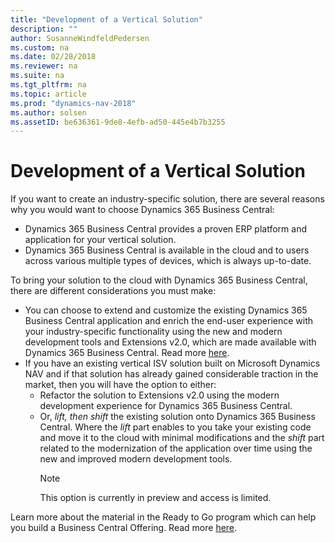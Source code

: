 ```yaml
---
title: "Development of a Vertical Solution"
description: ""
author: SusanneWindfeldPedersen
ms.custom: na
ms.date: 02/28/2018
ms.reviewer: na
ms.suite: na
ms.tgt_pltfrm: na
ms.topic: article
ms.prod: "dynamics-nav-2018"
ms.author: solsen
ms.assetID: be636361-9de8-4efb-ad50-445e4b7b3255
---
```


# Development of a Vertical Solution
If you want to create an industry-specific solution, there are several reasons why you would want to choose Dynamics 365 Business Central:

- Dynamics 365 Business Central provides a proven ERP platform and application for your vertical solution. 
- Dynamics 365 Business Central is available in the cloud and to users across various multiple types of devices, which is always up-to-date. 

To bring your solution to the cloud with Dynamics 365 Business Central, there are different considerations you must make: 

- You can choose to extend and customize the existing Dynamics 365 Business Central application and enrich the end-user experience with your industry-specific functionality using the new and modern development tools and Extensions v2.0, which are made available with Dynamics 365 Business Central. Read more [here](readiness-add-on-apps.md).
- If you have an existing vertical ISV solution built on Microsoft Dynamics NAV and if that solution has already gained considerable traction in the market, then you will have the option to either:   
   - Refactor the solution to Extensions v2.0 using the modern development experience for Dynamics 365 Business Central. 
   - Or, *lift, then shift* the existing solution onto Dynamics 365 Business Central. Where the *lift* part enables to you take your existing code and move it to the cloud with minimal modifications and the *shift* part related to the modernization of the application over time using the new and improved modern development tools.  
       > [!NOTE] 
       > This option is currently in preview and access is limited.  
 
Learn more about the material in the Ready to Go program which can help you build a Business Central Offering. Read more [here](readiness-ready-to-go.md).

